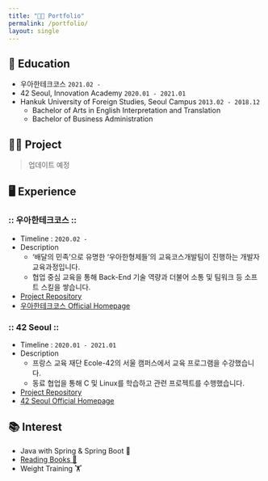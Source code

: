 ```yaml
---
title: "👨‍💻 Portfolio"
permalink: /portfolio/
layout: single
---
```


## 🏫 Education

* 우아한테크코스 ``2021.02 - ``
* 42 Seoul, Innovation Academy ``2020.01 - 2021.01``
* Hankuk University of Foreign Studies, Seoul Campus ``2013.02 - 2018.12``
  * Bachelor of Arts in English Interpretation and Translation
  * Bachelor of Business Administration

## 👨‍💻 Project

> 업데이트 예정

## ‍🖥️ Experience

### :: 우아한테크코스 ::

* Timeline : ``2020.02 -``
* Description
  * ‘배달의 민족’으로 유명한 ‘우아한형제들’의 교육코스개발팀이 진행하는 개발자 교육과정입니다.
  * 협업 중심 교육을 통해 Back-End 기술 역량과 더불어 소통 및 팀워크 등 소프트 스킬을 쌓습니다.
* [Project Repository](https://github.com/xlffm3/woowacourse-projects)
* [우아한테크코스 Official Homepage](https://woowacourse.github.io/)

### :: 42 Seoul ::

* Timeline : ``2020.01 - 2021.01``
* Description
  * 프랑스 교육 재단 Ecole-42의 서울 캠퍼스에서 교육 프로그램을 수강했습니다.
  * 동료 협업을 통해 C 및 Linux를 학습하고 관련 프로젝트를 수행했습니다.
* [Project Repository](https://github.com/xlffm3/42-Seoul)
* [42 Seoul Official Homepage](https://42seoul.kr/)

## 📚 Interest

* Java with Spring & Spring Boot 🌱
* [Reading Books 📖](https://xlffm3.github.io/books/)
* Weight Training 🏋️
